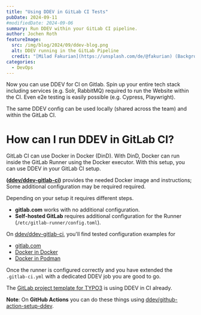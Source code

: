 ```yaml
---
title: "Using DDEV in GitLab CI Tests"
pubDate: 2024-09-11
#modifiedDate: 2024-09-06
summary: Run DDEV within your GitLab CI pipeline.
author: Jochen Roth
featureImage:
  src: /img/blog/2024/09/ddev-blog.png
  alt: DDEV running in the GitLab Pipeline
  credit: "[Milad Fakurian](https://unsplash.com/de/@fakurian) (Background)"
categories:
  - DevOps
---
```


Now you can use DDEV for CI on Gitlab. Spin up your entire tech stack including services (e.g. Solr, RabbitMQ)
required to run the Website within the CI. Even e2e testing is easily possible (e.g. Cypress, Playwright).

The same DDEV config can be used locally (shared across the team) and within the GitLab CI.

# How can I run DDEV in GitLab CI?

GitLab CI can use Docker in Docker (DinD). With DinD, Docker can run inside
the GitLab Runner using the Docker executor. With this setup, you can use DDEV in your GitLab CI setup.

**([ddev/ddev-gitlab-ci](https://github.com/ddev/ddev-gitlab-ci))** provides the needed Docker image and instructions;
Some additional configuration may be required required.

Depending on your setup it requires different steps.

- **gitlab.com** works with no additional configuration.
- **Self-hosted GitLab** requires additional configuration for the Runner (`/etc/gitlab-runner/config.toml`).

On [ddev/ddev-gitlab-ci](https://github.com/ddev/ddev-gitlab-ci), you'll find tested configuration examples for

- [gitlab.com](https://github.com/ddev/ddev-gitlab-ci/blob/main/docs/gitlab-com.md)
- [Docker in Docker](https://github.com/ddev/ddev-gitlab-ci/blob/main/docs%2Fdocker.md)
- [Docker in Podman](https://github.com/ddev/ddev-gitlab-ci/blob/main/docs/podman.md)

Once the runner is configured correctly and you have extended the `.gitlab-ci.yml` with a dedicated
DDEV job you are good to go.

The [GitLab project template for TYPO3](https://gitlab.com/gitlab-org/project-templates/typo3-distribution/-/blob/main/.template/gitlab-ci-project-template.yml?ref_type=heads#L10-42)
is using DDEV in CI already.

**Note**: On **GitHub Actions** you can do these things using [ddev/github-action-setup-ddev](https://github.com/ddev/github-action-setup-ddev).
